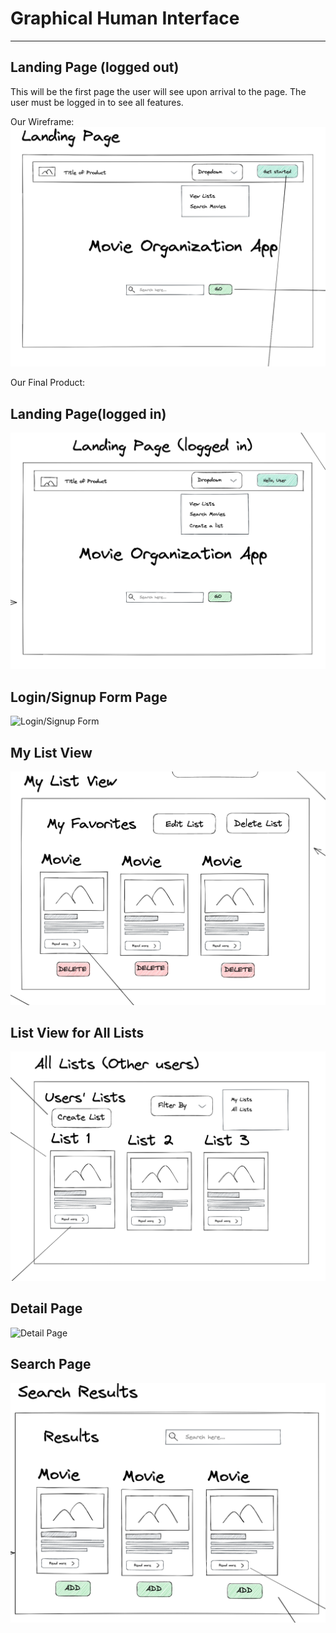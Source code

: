 # Graphical Human Interface

---

## Landing Page (logged out)

This will be the first page the user will see upon arrival to the page. The user must be logged in to see all features.

Our Wireframe:
![Landing Page](wireframe/landing_page_so.png)

Our Final Product:

## Landing Page(logged in)

![Landing Page(logged in)](wireframe/landing_page_li.png)

## Login/Signup Form Page

![Login/Signup Form](signup_form.png)

## My List View

![My List View](wireframe/my_list_view.png)

## List View for All Lists

![List View for All Lists](wireframe/all_list_view.png)

## Detail Page

![Detail Page](wireframe/movies_detail_page.png)

## Search Page

![Search Page](wireframe/search_page.png)
